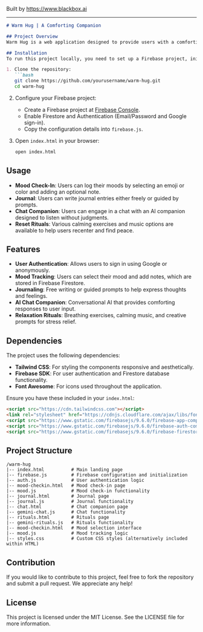 
Built by https://www.blackbox.ai

---

```markdown
# Warm Hug | A Comforting Companion

## Project Overview
Warm Hug is a web application designed to provide users with a comforting digital experience. It includes features such as mood tracking, journaling, chat companions, and relaxation rituals. The application utilizes Firebase for authentication and data storage, ensuring user privacy and easy access to cloud-based data.

## Installation
To run this project locally, you need to set up a Firebase project, initialize Firebase in your app, and replace the placeholder API keys in `firebase.js` with your own.

1. Clone the repository:
   ```bash
   git clone https://github.com/yourusername/warm-hug.git
   cd warm-hug
   ```

2. Configure your Firebase project:
   - Create a Firebase project at [Firebase Console](https://console.firebase.google.com/).
   - Enable Firestore and Authentication (Email/Password and Google sign-in).
   - Copy the configuration details into `firebase.js`.

3. Open `index.html` in your browser:
   ```bash
   open index.html
   ```

## Usage
- **Mood Check-In**: Users can log their moods by selecting an emoji or color and adding an optional note.
- **Journal**: Users can write journal entries either freely or guided by prompts.
- **Chat Companion**: Users can engage in a chat with an AI companion designed to listen without judgments.
- **Reset Rituals**: Various calming exercises and music options are available to help users recenter and find peace.

## Features
- **User Authentication**: Allows users to sign in using Google or anonymously.
- **Mood Tracking**: Users can select their mood and add notes, which are stored in Firebase Firestore.
- **Journaling**: Free writing or guided prompts to help express thoughts and feelings.
- **AI Chat Companion**: Conversational AI that provides comforting responses to user input.
- **Relaxation Rituals**: Breathing exercises, calming music, and creative prompts for stress relief.

## Dependencies
The project uses the following dependencies:
- **Tailwind CSS**: For styling the components responsive and aesthetically.
- **Firebase SDK**: For user authentication and Firestore database functionality.
- **Font Awesome**: For icons used throughout the application.

Ensure you have these included in your `index.html`:
```html
<script src="https://cdn.tailwindcss.com"></script>
<link rel="stylesheet" href="https://cdnjs.cloudflare.com/ajax/libs/font-awesome/6.0.0-beta3/css/all.min.css">
<script src="https://www.gstatic.com/firebasejs/9.6.0/firebase-app-compat.js"></script>
<script src="https://www.gstatic.com/firebasejs/9.6.0/firebase-auth-compat.js"></script>
<script src="https://www.gstatic.com/firebasejs/9.6.0/firebase-firestore-compat.js"></script>
```

## Project Structure
```
/warm-hug
|-- index.html          # Main landing page
|-- firebase.js         # Firebase configuration and initialization
|-- auth.js             # User authentication logic
|-- mood-checkin.html   # Mood check-in page
|-- mood.js             # Mood check-in functionality
|-- journal.html        # Journal page
|-- journal.js          # Journal functionality
|-- chat.html           # Chat companion page
|-- gemini-chat.js      # Chat functionality
|-- rituals.html        # Rituals page
|-- gemini-rituals.js   # Rituals functionality
|-- mood-checkin.html   # Mood selection interface
|-- mood.js             # Mood tracking logic
|-- styles.css          # Custom CSS styles (alternatively included within HTML)
```

## Contribution
If you would like to contribute to this project, feel free to fork the repository and submit a pull request. We appreciate any help!

## License
This project is licensed under the MIT License. See the LICENSE file for more information.
```